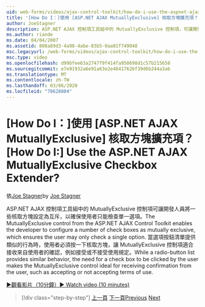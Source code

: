 ```yaml
---
uid: web-forms/videos/ajax-control-toolkit/how-do-i-use-the-aspnet-ajax-mutuallyexclusive-checkbox-extender
title: '[How Do I：]使用 [ASP.NET AJAX MutuallyExclusive] 核取方塊擴充項？ | Microsoft Docs'
author: JoeStagner
description: ASP.NET AJAX 控制項工具組中的 MutuallyExclusive 控制項，可讓開發人員將一些核取方塊設定為互斥，而這種方式的電子 。
ms.author: riande
ms.date: 04/04/2007
ms.assetid: 808a89d3-4a98-4abe-83b5-0aa01f749048
msc.legacyurl: /web-forms/videos/ajax-control-toolkit/how-do-i-use-the-aspnet-ajax-mutuallyexclusive-checkbox-extender
msc.type: video
ms.openlocfilehash: d99bfee63a2747f9f414fa950698d1c57b215658
ms.sourcegitcommit: e7e91932a6e91a63e2e46417626f39d6b244a3ab
ms.translationtype: MT
ms.contentlocale: zh-TW
ms.lasthandoff: 03/06/2020
ms.locfileid: "78628804"
---
```

# <a name="how-do-i-use-the-aspnet-ajax-mutuallyexclusive-checkbox-extender"></a><span data-ttu-id="de1bd-104">[How Do I：]使用 [ASP.NET AJAX MutuallyExclusive] 核取方塊擴充項？</span><span class="sxs-lookup"><span data-stu-id="de1bd-104">[How Do I:] Use the ASP.NET AJAX MutuallyExclusive Checkbox Extender?</span></span>

<span data-ttu-id="de1bd-105">依[Joe Stagner](https://github.com/JoeStagner)</span><span class="sxs-lookup"><span data-stu-id="de1bd-105">by [Joe Stagner](https://github.com/JoeStagner)</span></span>

<span data-ttu-id="de1bd-106">ASP.NET AJAX 控制項工具組中的 MutuallyExclusive 控制項可讓開發人員將一些核取方塊設定為互斥，以確保使用者只能檢查單一選項。</span><span class="sxs-lookup"><span data-stu-id="de1bd-106">The MutuallyExclusive control from the ASP.NET AJAX Control Toolkit enables the developer to configure a number of check boxes as mutually exclusive, which ensures the user may only check a single option.</span></span> <span data-ttu-id="de1bd-107">當選項按鈕清單提供類似的行為時，使用者必須按一下核取方塊，讓 MutuallyExclusive 控制項適合接收來自使用者的確認，例如接受或不接受使用規定。</span><span class="sxs-lookup"><span data-stu-id="de1bd-107">While a radio-button list provides similar behavior, the need for a check box to be clicked by the user makes the MutuallyExclusive control ideal for receiving confirmation from the user, such as accepting or not accepting terms of use.</span></span>

[<span data-ttu-id="de1bd-108">&#9654;觀看影片（10分鐘）</span><span class="sxs-lookup"><span data-stu-id="de1bd-108">&#9654; Watch video (10 minutes)</span></span>](https://channel9.msdn.com/Blogs/ASP-NET-Site-Videos/how-do-i-use-the-aspnet-ajax-mutuallyexclusive-checkbox-extender)

> [!div class="step-by-step"]
> <span data-ttu-id="de1bd-109">[上一頁](how-do-i-use-the-aspnet-ajax-maskededit-controls.md)
> [下一頁](how-do-i-use-the-aspnet-ajax-nobot-control.md)</span><span class="sxs-lookup"><span data-stu-id="de1bd-109">[Previous](how-do-i-use-the-aspnet-ajax-maskededit-controls.md)
[Next](how-do-i-use-the-aspnet-ajax-nobot-control.md)</span></span>
